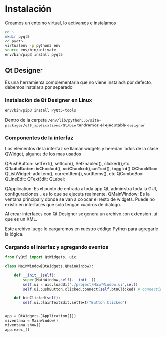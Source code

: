 # Instalación

Creamos un entorno virtual, lo activamos e instalamos

```bash
cd ~
mkdir pyqt5
cd pyqt5
virtualenv -p python3 env
source env/bin/activate
env/bin/pip3 install pyqt5
```

## Qt Designer

Es una herramienta complementaria que no viene instalada por defecto, debemos instalarla por separado

### Instalación de Qt Designer en Linux

```bash
env/bin/pip3 install PyQt5-tools
```

Dentro de la carpeta ```/env/lib/python3.6/site-packages/qt5_applications/Qt/bin``` tendremos el ejecutable ```designer```

### Componentes de la interfaz

Los elementos de la interfaz se llaman widgets y heredan todos de la clase QWidget, algunos de los mas usados

QPushButton: setText(), setIcon(), SetEnabled(), clicked(),etc.
QRadioButton: isChecked(), setChecked(),setText(), toggled()
QCheckBox:
QListWidget: addItem(), currentItem(), sortItems(), etc
QComboBox:
QLineEdit:
QTextEdit:
QLabel:

QApplication: Es el punto de entrada a toda app Qt, administra toda la GUI, configuraciones... es lo que se ejecuta realmente.
QMainWindow: Es la ventana principal y donde se van a colocar el resto de widgets. Puede no existir en interfaces que solo tengan cuadros de dialogo.

Al crear interfaces con Qt Designer se genera un archivo con extension .ui que es un XML.

Este archivo luego lo cargaremos en nuestro código Python para agregarle la lógica.


### Cargando el interfaz y agregando eventos

```python
from PyQt5 import QtWidgets, uic

class MainWindow(QtWidgets.QMainWindow):
    
    def __init__(self):
        super(MainWindow,self).__init__()
        self.ui = uic.loadUi('./project/MainWindow.ui',self)
        self.ui.pushButton.clicked.connect(self.btnClicked) # connecting the clicked signal with btnClicked slot

    def btnClicked(self):
        self.ui.plainTextEdit.setText("Button Clicked")


app = QtWidgets.QApplication([])
miventana = MainWindow()
miventana.show()
app.exec_()
```

